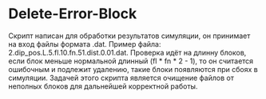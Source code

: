 # Delete-Error-Block
Скрипт написан для обработки результатов симуляции, он принимает на вход файлы формата .dat.
Пример файла: 2.dip_pos.L.5.fl.10.fn.51.dist.0.01.dat.
Проверка идёт на длинну блоков, если блок меньше нормальной длинный (fl * fn * 2 - 1),
то он считается ошибочным и подлежит удалению, такие блоки появляются при сбоях в симуляции. 
Задачей этого скрипта является очищение файлов от неполных блоков для дальнейшей корректной работы.
